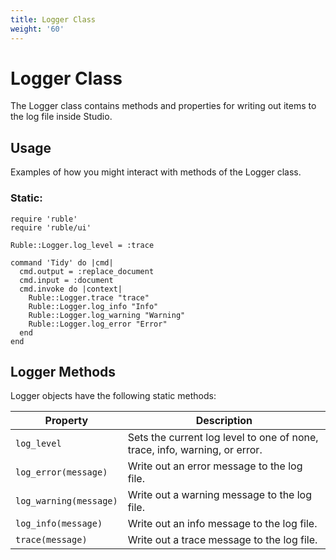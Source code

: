 ```yaml
---
title: Logger Class
weight: '60'
---
```


# Logger Class

The Logger class contains methods and properties for writing out items to the log file inside Studio.

## Usage

Examples of how you might interact with methods of the Logger class.

### Static:

```
require 'ruble'
require 'ruble/ui'

Ruble::Logger.log_level = :trace

command 'Tidy' do |cmd|
  cmd.output = :replace_document
  cmd.input = :document
  cmd.invoke do |context|
    Ruble::Logger.trace "trace"
    Ruble::Logger.log_info "Info"
    Ruble::Logger.log_warning "Warning"
    Ruble::Logger.log_error "Error"
  end
end
```

## Logger Methods

Logger objects have the following static methods:

| Property | Description |
| --- | --- |
| `log_level` | Sets the current log level to one of none, trace, info, warning, or error. |
| `log_error(message)` | Write out an error message to the log file. |
| `log_warning(message)` | Write out a warning message to the log file. |
| `log_info(message)` | Write out an info message to the log file. |
| `trace(message)` | Write out a trace message to the log file. |
